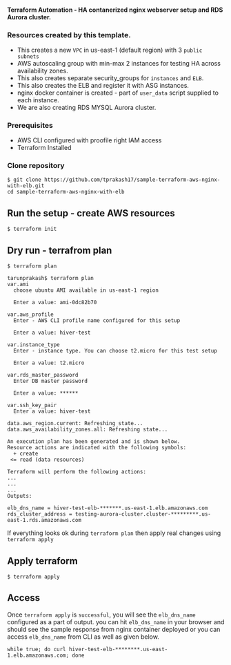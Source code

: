 #### Terraform Automation - HA contanerized nginx webserver setup and RDS Aurora cluster.

### Resources created by this template.
* This creates a new `VPC` in us-east-1 (default region) with 3 `public subnets`
* AWS autoscaling group with min-max 2 instances for testing HA across availability zones.
* This also creates separate security_groups for `instances` and `ELB`. 
* This also creates the ELB and register it with ASG instances.
* nginx docker container is created - part of `user_data` script supplied to each instance.
* We are also creating RDS MYSQL Aurora cluster.

### Prerequisites 
* AWS CLI configured with proofile right IAM access
* Terraform Installed

### Clone repository
```
$ git clone https://github.com/tprakash17/sample-terraform-aws-nginx-with-elb.git
cd sample-terraform-aws-nginx-with-elb
```

## Run the setup - create AWS resources
```
$ terraform init
```

## Dry run - terrafrom plan
```
$ terraform plan

tarunprakash$ terraform plan
var.ami
  choose ubuntu AMI available in us-east-1 region

  Enter a value: ami-0dc82b70

var.aws_profile
  Enter - AWS CLI profile name configured for this setup

  Enter a value: hiver-test

var.instance_type
  Enter - instance type. You can choose t2.micro for this test setup

  Enter a value: t2.micro

var.rds_master_password
  Enter DB master password

  Enter a value: ******       

var.ssh_key_pair
  Enter a value: hiver-test

data.aws_region.current: Refreshing state...
data.aws_availability_zones.all: Refreshing state...

An execution plan has been generated and is shown below.
Resource actions are indicated with the following symbols:
  + create
 <= read (data resources)

Terraform will perform the following actions:
...
...
...
Outputs:

elb_dns_name = hiver-test-elb-*******.us-east-1.elb.amazonaws.com
rds_cluster_address = testing-aurora-cluster.cluster-*********.us-east-1.rds.amazonaws.com
```

If everything looks ok during `terraform plan` then apply real changes using `terraform apply`

## Apply terraform 
```
$ terraform apply
```

## Access
Once `terraform apply` is `successful`, you will see the `elb_dns_name` configured as a part of output. you can hit `elb_dns_name` in your browser and should see the sample response from nginx container deployed or you can access `elb_dns_name` from CLI as well as given below.

`while true; do curl hiver-test-elb-********.us-east-1.elb.amazonaws.com; done`


